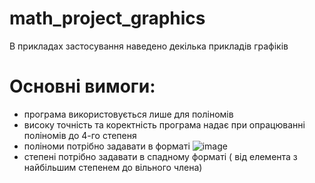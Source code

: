 # math_project_graphics
В прикладах застосування наведено декілька прикладів графіків
# Основні вимоги:
- програма використовується лише для поліномів
- високу точність та коректність програма надає при опрацюванні поліномів до 4-го степеня
- поліноми потрібно задавати в форматі ![image](https://user-images.githubusercontent.com/86052333/148283419-24f708d6-e35f-4b4c-9e7b-b92e4a07c8ab.png)
- степені потрібно задавати в спадному форматі ( від елемента з найбільшим степенем до вільного члена)
